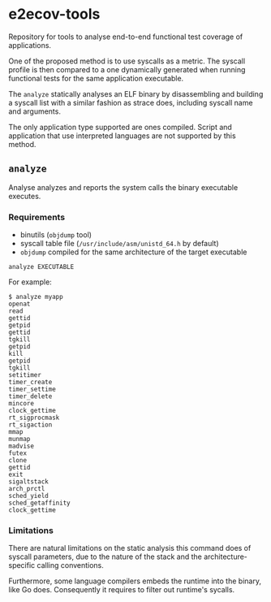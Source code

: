 # e2ecov-tools

Repository for tools to analyse end-to-end functional test coverage of applications.

One of the proposed method is to use syscalls as a metric. The syscall profile is then compared to a one dynamically generated when running functional tests for the same application executable.

The `analyze` statically analyses an ELF binary by disassembling and building a syscall list with a similar fashion as strace does, including syscall name and arguments.

The only application type supported are ones compiled. Script and application that use interpreted languages are not supported by this method.

## `analyze`

Analyse analyzes and reports the system calls the binary executable executes.

### Requirements
- binutils (`objdump` tool)
- syscall table file (`/usr/include/asm/unistd_64.h` by default)
- `objdump` compiled for the same architecture of the target executable

```shell
analyze EXECUTABLE
```

For example:

```shell
$ analyze myapp
openat
read
gettid
getpid
gettid
tgkill
getpid
kill
getpid
tgkill
setitimer
timer_create
timer_settime
timer_delete
mincore
clock_gettime
rt_sigprocmask
rt_sigaction
mmap
munmap
madvise
futex
clone
gettid
exit
sigaltstack
arch_prctl
sched_yield
sched_getaffinity
clock_gettime
```

### Limitations

There are natural limitations on the static analysis this command does of syscall parameters, due to the nature of the stack and the architecture-specific calling conventions.

Furthermore, some language compilers embeds the runtime into the binary, like Go does. Consequently it requires to filter out runtime's sycalls.
